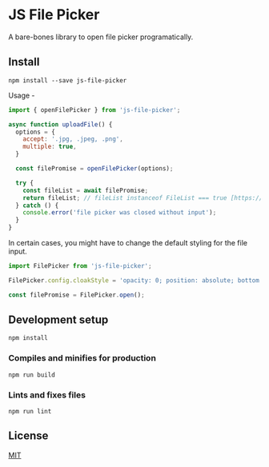 # JS File Picker

A bare-bones library to open file picker programatically.

## Install

```
npm install --save js-file-picker
```

Usage -

```js
import { openFilePicker } from 'js-file-picker';

async function uploadFile() {
  options = {
    accept: '.jpg, .jpeg, .png',
    multiple: true,
  }

  const filePromise = openFilePicker(options);

  try {
    const fileList = await filePromise;
    return fileList; // fileList instanceof FileList === true [https://developer.mozilla.org/en-US/docs/Web/API/FileList]
  } catch () {
    console.error('file picker was closed without input');
  }
}
```

In certain cases, you might have to change the default styling for the file input.

```js
import FilePicker from 'js-file-picker';

FilePicker.config.cloakStyle = 'opacity: 0; position: absolute; bottom: 0; z-index: 0';

const filePromise = FilePicker.open();
```
## Development setup

```
npm install
```

### Compiles and minifies for production
```
npm run build
```

### Lints and fixes files
```
npm run lint
```

## License

[MIT](https://github.com/arpit9295/vue-weekly-schedule/blob/master/LICENSE.md)

